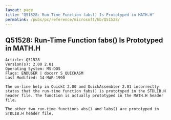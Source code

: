 ```yaml
---
layout: page
title: "Q51528: Run-Time Function fabs() Is Prototyped in MATH.H"
permalink: /pubs/pc/reference/microsoft/kb/Q51528/
---
```


## Q51528: Run-Time Function fabs() Is Prototyped in MATH.H

	Article: Q51528
	Version(s): 2.00 2.01
	Operating System: MS-DOS
	Flags: ENDUSER | docerr S_QUICKASM
	Last Modified: 14-MAR-1990
	
	The on-line help in QuickC 2.00 and QuickAssembler 2.01 incorrectly
	states that the run-time function fabs() is prototyped in the STDLIB.H
	header file. The function is actually prototyped in the MATH.H header
	file.
	
	The other two run-time functions abs() and labs() are prototyped in
	STDLIB.H header file.

